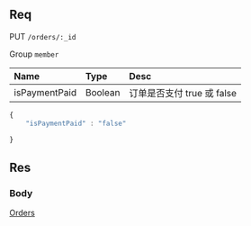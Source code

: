 ## Req

PUT `/orders/:_id`

Group `member`


| Name             | Type     | Desc                              |
|:-----------------|:---------|:----------------------------------|
| isPaymentPaid    | Boolean  | 订单是否支付  true 或 false          |




```js
{
    "isPaymentPaid" : "false"

}
```


## Res
### Body




[Orders](../Order)